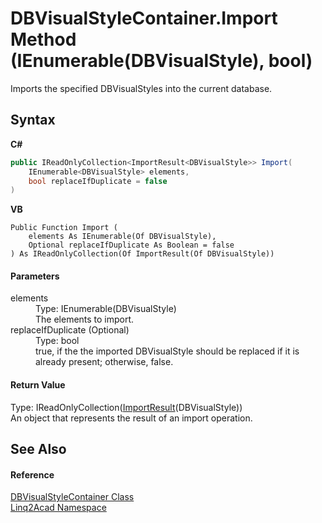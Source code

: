 # DBVisualStyleContainer.Import Method (IEnumerable(DBVisualStyle), bool)
 

Imports the specified DBVisualStyles into the current database.

## Syntax

**C#**<br />
``` C#
public IReadOnlyCollection<ImportResult<DBVisualStyle>> Import(
	IEnumerable<DBVisualStyle> elements,
	bool replaceIfDuplicate = false
)
```

**VB**<br />
``` VB
Public Function Import ( 
	elements As IEnumerable(Of DBVisualStyle),
	Optional replaceIfDuplicate As Boolean = false
) As IReadOnlyCollection(Of ImportResult(Of DBVisualStyle))
```


#### Parameters
<dl><dt>elements</dt><dd>Type: IEnumerable(DBVisualStyle)<br />The elements to import.</dd><dt>replaceIfDuplicate (Optional)</dt><dd>Type: bool<br />true, if the the imported DBVisualStyle should be replaced if it is already present; otherwise, false.</dd></dl>

#### Return Value
Type: IReadOnlyCollection(<a href="T_Linq2Acad_ImportResult_1.md">ImportResult</a>(DBVisualStyle))<br />An object that represents the result of an import operation.

## See Also


#### Reference
<a href="T_Linq2Acad_DBVisualStyleContainer.md">DBVisualStyleContainer Class</a><br /><a href="N_Linq2Acad.md">Linq2Acad Namespace</a><br />
